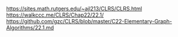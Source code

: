 https://sites.math.rutgers.edu/~ajl213/CLRS/CLRS.html
https://walkccc.me/CLRS/Chap22/22.1/
https://github.com/gzc/CLRS/blob/master/C22-Elementary-Graph-Algorithms/22.1.md
